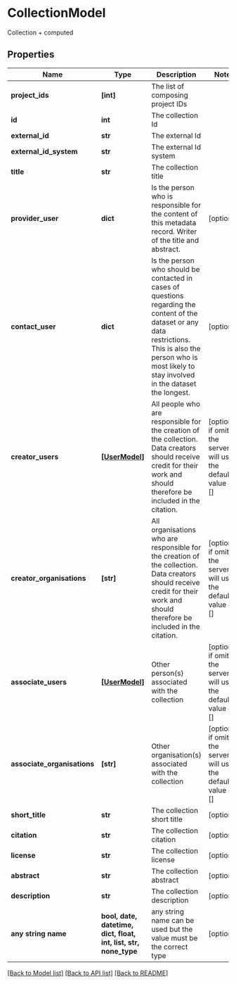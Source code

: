 # CollectionModel

Collection + computed

## Properties
Name | Type | Description | Notes
------------ | ------------- | ------------- | -------------
**project_ids** | **[int]** | The list of composing project IDs | 
**id** | **int** | The collection Id | 
**external_id** | **str** | The external Id | 
**external_id_system** | **str** | The external Id system | 
**title** | **str** | The collection title | 
**provider_user** | **dict** | Is the person who          is responsible for the content of this metadata record. Writer of the title and abstract. | [optional] 
**contact_user** | **dict** | Is the person who          should be contacted in cases of questions regarding the content of the dataset or any data restrictions.          This is also the person who is most likely to stay involved in the dataset the longest. | [optional] 
**creator_users** | [**[UserModel]**](UserModel.md) | All people who          are responsible for the creation of the collection. Data creators should receive credit          for their work and should therefore be included in the citation. | [optional]  if omitted the server will use the default value of []
**creator_organisations** | **[str]** | All          organisations who are responsible for the creation of the collection. Data creators should          receive credit for their work and should therefore be included in the citation. | [optional]  if omitted the server will use the default value of []
**associate_users** | [**[UserModel]**](UserModel.md) | Other person(s)          associated with the collection | [optional]  if omitted the server will use the default value of []
**associate_organisations** | **[str]** | Other          organisation(s) associated with the collection | [optional]  if omitted the server will use the default value of []
**short_title** | **str** | The collection short title | [optional] 
**citation** | **str** | The collection citation | [optional] 
**license** | **str** | The collection license | [optional] 
**abstract** | **str** | The collection abstract | [optional] 
**description** | **str** | The collection description | [optional] 
**any string name** | **bool, date, datetime, dict, float, int, list, str, none_type** | any string name can be used but the value must be the correct type | [optional]

[[Back to Model list]](../README.md#documentation-for-models) [[Back to API list]](../README.md#documentation-for-api-endpoints) [[Back to README]](../README.md)


